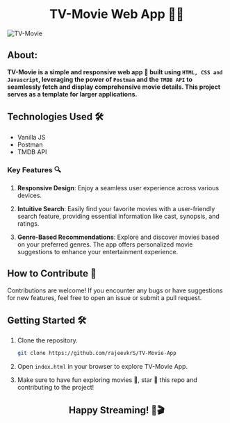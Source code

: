 <h1 align="center">TV-Movie Web App 🍿🎥</h1>

![TV-Movie](https://github.com/rajeevkrS/TV-Movie-App/assets/124420037/2c2919a8-0688-4b81-a387-432394011ed5)

## About:

**TV-Movie is a simple and responsive web app 🎥 built using `HTML, CSS and Javascript`, leveraging the power of `Postman` and the `TMDB API` to seamlessly fetch and display comprehensive movie details. This project serves as a template for larger applications.**

## Technologies Used 🛠️

- Vanilla JS
- Postman
- TMDB API

### Key Features 🔍

1. **Responsive Design**: Enjoy a seamless user experience across various devices.

2. **Intuitive Search**: Easily find your favorite movies with a user-friendly search feature, providing essential information like cast, synopsis, and ratings.

3. **Genre-Based Recommendations**: Explore and discover movies based on your preferred genres. The app offers personalized movie suggestions to enhance your entertainment experience.

## How to Contribute 🤝

Contributions are welcome! If you encounter any bugs or have suggestions for new features, feel free to open an issue or submit a pull request.

## Getting Started 🛠️

1. Clone the repository.

   ```bash
   git clone https://github.com/rajeevkrS/TV-Movie-App
   ```

2. Open `index.html` in your browser to explore TV-Movie App.

3. Make sure to have fun exploring movies 🍿, star 🌟 this repo and contributing to the project!

<h2 align="center">Happy Streaming! 🍿🎬</h2>
